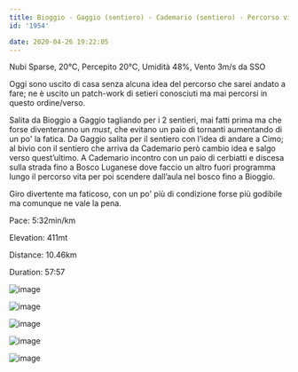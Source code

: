 ```yaml
---
title: Bioggio - Gaggio (sentiero) - Cademario (sentiero) - Percorso vita
id: '1954'

date: 2020-04-26 19:22:05
---
```


Nubi Sparse, 20°C, Percepito 20°C, Umidità 48%, Vento 3m/s da SSO

Oggi sono uscito di casa senza alcuna idea del percorso che sarei andato a fare; ne è uscito un patch-work di setieri conosciuti ma mai percorsi in questo ordine/verso.

Salita da Bioggio a Gaggio tagliando per i 2 sentieri, mai fatti prima ma che forse diventeranno un _must_, che evitano un paio di tornanti aumentando di un po' la fatica. Da Gaggio salita per il sentiero con l’idea di andare a Cimo; al bivio con il sentiero che arriva da Cademario però cambio idea e salgo verso quest’ultimo. A Cademario incontro con un paio di cerbiatti e discesa sulla strada fino a Bosco Luganese dove faccio un altro fuori programma lungo il percorso vita per poi scendere dall’aula nel bosco fino a Bioggio.

Giro divertente ma faticoso, con un po' più di condizione forse più godibile ma comunque ne vale la pena.

<!-- ![image](/images/2021/08/20200426-activity-map_hua11a6a1d6164f479aec7318933c558e3_70110_700x0_resize_box_3.png) -->

Pace: 5:32min/km

Elevation: 411mt

Distance: 10.46km

Duration: 57:57

![image](/images/2021/08/IMG_1942_hu7916cc02a1e70c34e88bf0a5af7c9f63_510673_700x0_resize_q75_box.jpg)

![image](/images/2021/08/IMG_1943_huce680e2045f558971c4c163b9b1d0150_508750_700x0_resize_q75_box.jpg)

![image](/images/2021/08/IMG_1944_hu8a417729a68129aec85511aeba8d7e3c_191418_700x0_resize_q75_box.jpg)

![image](/images/2021/08/IMG_1945_hu64311f5018a1d8d87c96921d355b2b23_512714_700x0_resize_q75_box.jpg)

![image](/images/2021/08/IMG_1946_hu4f1ec40dbe9be1415b437ab076907d62_452062_700x0_resize_q75_box.jpg)
